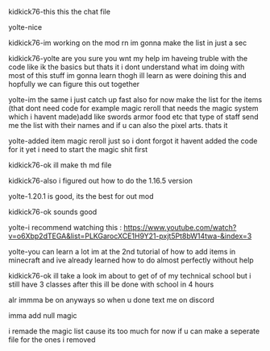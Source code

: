 kidkick76-this this the chat file


yolte-nice


kidkick76-im working on the mod rn im gonna make the list in just a sec


kidkick76-yolte are you sure you wnt my help im haveing truble with the code like ik the basics but thats it i dont understand what im doing with most of this stuff im gonna learn thogh ill learn as were doining this and hopfully we can figure this out together


yolte-im the same i just catch up fast also for now make the list for the items (that dont need code for example magic reroll that needs the magic system which i havent made)add like swords armor food etc that type of staff send me the list with their names and if u can also the pixel arts. thats it 

yolte-added item magic reroll
just so i dont forgot it havent added the code for it yet
i need to start the magic shit first


kidkick76-ok ill make th md file


kidkick76-also i figured out how to do the 1.16.5 version


yolte-1.20.1 is good, its the best for out mod


kidkick76-ok sounds good


yolte-i recommend watching this : https://www.youtube.com/watch?v=o6Xbp2dTEGA&list=PLKGarocXCE1H9Y21-pxjt5Pt8bW14twa-&index=3


yolte-you can learn a lot im at the 2nd tutorial of how to add items in minecraft and ive already learned how to do almost perfectly without help


kidkick76-ok ill take a look im about to get of of my technical school but i still have 3 classes after this ill be done with school in 4 hours

alr immma be on anyways so when u done text me on discord

imma add null magic

i remade the magic list cause its too much for now if u can make a seperate file for the ones i removed
